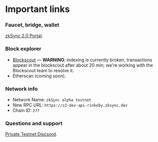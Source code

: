 # Important links

### Faucet, bridge, wallet

[zkSync 2.0 Portal](https://zqgai-staging-wallet-v2.zksync.dev).

### Block explorer

- [Blockscout](https://zksync-v2-testnet.zkscan.io) — **WARNING**: indexing is currently broken, transactions appear in the blockscout after about 20 min; we're working with the Blockscout team to resolve it.
- Etherscan (coming soon).

### Network info

- Network Name: `zkSync alpha testnet`
- New RPC URL: `https://z2-dev-api-rinkeby.zksync.dev`
- Chain ID: `277`

### Questions and support

[Private Testnet Discsord](https://discord.com/invite/t6RrNAu7).
